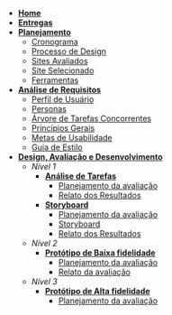 - [**Home**](README.md)
- [**Entregas**](pages/entregas)
- [**Planejamento**](#)
  - [Cronograma](pages/cronograma.md)
  - [Processo de Design](pages/ProcessoDesign.md)
  - [Sites Avaliados](pages/planejamento.md)
  - [Site Selecionado](pages/siteSelecionado.md)
  - [Ferramentas](pages/ferramentas.md)
- [**Análise de Requisitos**](#)
  - [Perfil de Usuário](pages/perfil-usuario.md)
  - [Personas](pages/personas.md)
  - [Árvore de Tarefas Concorrentes](pages/analiseDeTarefa.md)
  - [Princípios Gerais](pages/principiosGerais.md)
  - [Metas de Usabilidade](pages/metasDeUsabilidade.md)
  - [Guia de Estilo](pages/guia_de_estilo.md)
- [**Design, Avaliação e Desenvolvimento**](#)
  - _Nível 1_
    - [**Análise de Tarefas**](#)
      - [Planejamento da avaliação](pages/planejamentoAnaliseTarefas)
      - [Relato dos Resultados](pages/relatoAnalisedeTarefas.md)
    - [**Storyboard**](#)
      - [Planejamento da avaliação](pages/planejamento_da_avaliacao_storyboard.md)
      - [Storyboard](pages/storyboard.md)
      - [Relato dos Resultados](pages/Resultados_Storyboard.md)
  - _Nível 2_
    - [**Protótipo de Baixa fidelidade**](#)
      - [Planejamento da avaliação](pages/planejamentoPrototipoPapel.md)
      - [Relato da avaliação](pages/relatoPrototipoPapel.md)
  - _Nível 3_
    - [**Protótipo de Alta fidelidade**](#)
      - [Planejamento da avaliação](pages/planejamentoPrototipoAlta.md)
